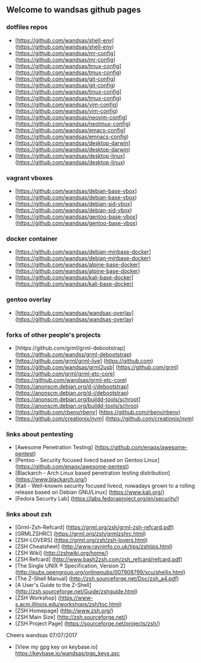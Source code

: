 
## Welcome to wandsas github pages


### dotfiles repos

* [https://github.com/wandsas/shell-env] (https://github.com/wandsas/shell-env)
* [https://github.com/wandsas/mr-config] (https://github.com/wandsas/mr-config)
* [https://github.com/wandsas/tmux-config] (https://github.com/wandsas/tmux-config)
* [https://github.com/wandsas/git-config] (https://github.com/wandsas/git-config)
* [https://github.com/wandsas/tmux-config] (https://github.com/wandsas/tmux-config)
* [https://github.com/wandsas/vim-config] (https://github.com/wandsas/vim-config)
* [https://github.com/wandsas/neovim-config] (https://github.com/wandsas/neotmux-config)
* [https://github.com/wandsas/emacs-config] (https://github.com/wandsas/emnacs-config)
* [https://github.com/wandsas/desktop-darwin] (https://github.com/wandsas/desktop-darwin)
* [https://github.com/wandsas/desktop-linux] (https://github.com/wandsas/desktop-linux)

### vagrant vboxes

* [https://github.com/wandsas/debian-base-vbox] (https://github.com/wandsas/debian-base-vbox)
* [https://github.com/wandsas/debian-sid-vbox] (https://github.com/wandsas/debian-sid-vbox)
* [https://github.com/wandsas/gentoo-base-vbox] (https://github.com/wandsas/gentoo-base-vbox)

### docker container

* [https://github.com/wandsas/debian-minbase-docker] (https://github.com/wandsas/debian-minbase-docker)
* [https://github.com/wandsas/alpine-base-docker] (https://github.com/wandsas/alpine-base-docker)
* [https://github.com/wandsas/kali-base-docker] (https://github.com/wandsas/kali-base-docker(

### gentoo overlay

* [https://github.com/wandsas/wandsas-overlay] (https://github.com/wandsas/wandsas-overlay)

### forks of other people's projects

* [hhtps://github.com/grml/grml-debootstrap] (https://github.com/wandss/grml-debootstrap)
* [https://github.com/grml/grml-live] (https://github.com)
* [https://github.com/wandsas/grml2usb] (https://github.com/grml)
* [https://github.com/grml/grml-etc-core] (https://githjub.com/wandsas/grml-etc-core)
* [https://anonscm.debian.org/d-i/debootstrap] (https://anonscm.debian.org/d-i/debootstrap)
* [https://anonscm.debian.org/buildd-tools/schroot] (https://anonscm.debian.org/buildd-tools/schroo)
* [https://github.com/rbenv/rbenv] (https://github.com/rbenv/rbenv)
* [https://github.com/creationix/nvm] (https://github.com/creationix/nvm)

### links about pentesting

* [Awesome Penetration Testing] (https://github.com/enaqx/awesome-pentest)
* [Pentoo - Security focused livecd based on Gentoo Linux] (https://github.com/enaqx/awesome-pentest)
* [Blackarch - Arch Linux based penetration testing distribution] (https://www.blackarch.org/)
* [Kali - Well-knowm security focused livecd, nowadays grown to a rolling release based on Debian GNU/Linux] (https://www.kali.org/)
* [Fedora Security Lab] (https://labs.fedoraproject.org/en/security/)

### links about zsh

* [Grml-Zsh-Refcard] (https://grml.org/zsh/grml-zsh-refcard.pdf)
* [GRMLZSHRC] (https://grml.org/zsh/grmlzshrc.html)
* [ZSH-LOVERS] (https://grml.org/zsh/zsh-lovers.html)
* [ZSH Cheatsheet] (http://www.rayninfo.co.uk/tips/zshtips.html)
* [ZSH Wiki] (http://zshwiki.org/home/)
* [ZSH Refcard] (http://www.bash2zsh.com/zsh_refcard/refcard.pdf)
* [The Single UNIX ® Specification, Version 2] (http://pubs.opengroup.org/onlinepubs/007908799/xcu/shellix.html)
* [The Z-Shell Manual] (http://zsh.sourceforge.net/Doc/zsh_a4.pdf)
* [A User's Guide to the Z-Shell] (http://zsh.sourceforge.net/Guide/zshguide.html)
* [ZSH Workshop] (https://www-s.acm.illinois.edu/workshops/zsh/toc.html)
* [ZSH Homepage] (http://www.zsh.org/)
* [ZSH Main Size] (http://zsh.sourceforge.net/)
* [ZSH Project Page] (https://sourceforge.net/projects/zsh/)


Cheers wandsas 07/07/2017

* [View my gpg key on keybase.io] <https://keybase.io/wandsas/pgp_keys.asc>
